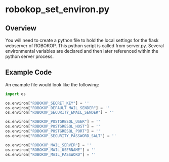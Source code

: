 # robokop_set_environ.py

## Overview
You will need to create a python file to hold the local settings for the flask webserver of ROBOKOP. This python script is called from server.py. Several environmental variables are declared and then later referenced within the python server process. 

## Example Code
An example file would look like the following:

```python
import os

os.environ["ROBOKOP_SECRET_KEY"] = ''
os.environ["ROBOKOP_DEFAULT_MAIL_SENDER"] = ''
os.environ["ROBOKOP_SECURITY_EMAIL_SENDER"] = ''

os.environ["ROBOKOP_POSTGRESQL_USER"] = ''
os.environ["ROBOKOP_POSTGRESQL_HOST"] = ''
os.environ["ROBOKOP_POSTGRESQL_PORT"] = ''
os.environ["ROBOKOP_SECURITY_PASSWORD_SALT"] = ''

os.environ["ROBOKOP_MAIL_SERVER"] = ''
os.environ["ROBOKOP_MAIL_USERNAME"] = ''
os.environ["ROBOKOP_MAIL_PASSWORD"] = ''
```